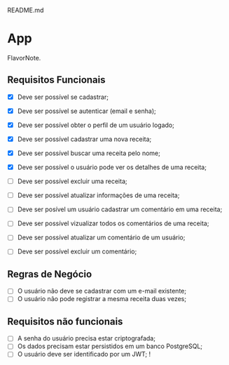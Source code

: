 README.md

# App

FlavorNote.

## Requisitos Funcionais

- [x] Deve ser possível se cadastrar;
- [x] Deve ser possível se autenticar (email e senha);
- [x] Deve ser possível obter o perfil de um usuário logado;

- [x] Deve ser possível cadastrar uma nova receita;
- [x] Deve ser possível buscar uma receita pelo nome;
- [x] Deve ser possível o usuário pode ver os detalhes de uma receita;
- [ ] Deve ser possível excluir uma receita;
- [ ] Deve ser possível atualizar informações de uma receita;

- [ ] Deve ser posível um usuário cadastrar um comentário em uma receita;
- [ ] Deve ser possível vizualizar todos os comentários de uma receita;
- [ ] Deve ser possível atualizar um comentário de um usuário;
- [ ] Deve ser possível excluir um comentário;

## Regras de Negócio

- [ ] O usuário não deve se cadastrar com um e-mail existente;
- [ ] O usuário não pode registrar a mesma receita duas vezes;
 
## Requisitos não funcionais

- [ ] A senha do usuário precisa estar criptografada;
- [ ] Os dados precisam estar persistidos em um banco PostgreSQL;
- [ ] O usuário deve ser identificado por um JWT; !